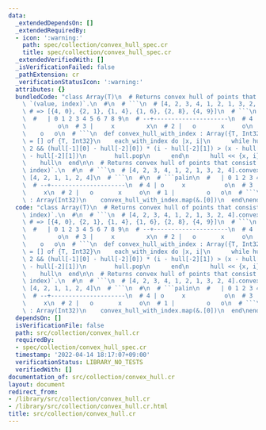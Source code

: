 ```yaml
---
data:
  _extendedDependsOn: []
  _extendedRequiredBy:
  - icon: ':warning:'
    path: spec/collection/convex_hull_spec.cr
    title: spec/collection/convex_hull_spec.cr
  _extendedVerifiedWith: []
  _isVerificationFailed: false
  _pathExtension: cr
  _verificationStatusIcon: ':warning:'
  attributes: {}
  bundledCode: "class Array(T)\n  # Returns convex hull of points that consist of\
    \ `(value, index)`.\n  #\n  # ```\n  # [4, 2, 3, 4, 1, 2, 1, 3, 2, 4].convex_hull_with_index\
    \ # => [{4, 0}, {2, 1}, {1, 4}, {1, 6}, {2, 8}, {4, 9}]\n  # ```\n  #\n  # ```palin\n\
    \  #   | 0 1 2 3 4 5 6 7 8 9\n  # --+---------------------\n  # 4 | o     x  \
    \         o\n  # 3 |     x         x\n  # 2 |   o       x     o\n  # 1 |     \
    \    o   o\n  # ```\n  def convex_hull_with_index : Array({T, Int32})\n    hull\
    \ = [] of {T, Int32}\n    each_with_index do |x, i|\n      while hull.size >=\
    \ 2 && (hull[-1][0] - hull[-2][0]) * (i - hull[-2][1]) > (x - hull[-2][0]) * (hull[-1][1]\
    \ - hull[-2][1])\n        hull.pop\n      end\n      hull << {x, i}\n    end\n\
    \    hull\n  end\n\n  # Returns convex hull of points that consist of `(value,\
    \ index)`.\n  #\n  # ```\n  # [4, 2, 3, 4, 1, 2, 1, 3, 2, 4].convex_hull # =>\
    \ [4, 2, 1, 1, 2, 4]\n  # ```\n  #\n  # ```palin\n  #   | 0 1 2 3 4 5 6 7 8 9\n\
    \  # --+---------------------\n  # 4 | o     x           o\n  # 3 |     x    \
    \     x\n  # 2 |   o       x     o\n  # 1 |         o   o\n  # ```\n  def convex_hull\
    \ : Array(Int32)\n    convex_hull_with_index.map(&.[0])\n  end\nend\n"
  code: "class Array(T)\n  # Returns convex hull of points that consist of `(value,\
    \ index)`.\n  #\n  # ```\n  # [4, 2, 3, 4, 1, 2, 1, 3, 2, 4].convex_hull_with_index\
    \ # => [{4, 0}, {2, 1}, {1, 4}, {1, 6}, {2, 8}, {4, 9}]\n  # ```\n  #\n  # ```palin\n\
    \  #   | 0 1 2 3 4 5 6 7 8 9\n  # --+---------------------\n  # 4 | o     x  \
    \         o\n  # 3 |     x         x\n  # 2 |   o       x     o\n  # 1 |     \
    \    o   o\n  # ```\n  def convex_hull_with_index : Array({T, Int32})\n    hull\
    \ = [] of {T, Int32}\n    each_with_index do |x, i|\n      while hull.size >=\
    \ 2 && (hull[-1][0] - hull[-2][0]) * (i - hull[-2][1]) > (x - hull[-2][0]) * (hull[-1][1]\
    \ - hull[-2][1])\n        hull.pop\n      end\n      hull << {x, i}\n    end\n\
    \    hull\n  end\n\n  # Returns convex hull of points that consist of `(value,\
    \ index)`.\n  #\n  # ```\n  # [4, 2, 3, 4, 1, 2, 1, 3, 2, 4].convex_hull # =>\
    \ [4, 2, 1, 1, 2, 4]\n  # ```\n  #\n  # ```palin\n  #   | 0 1 2 3 4 5 6 7 8 9\n\
    \  # --+---------------------\n  # 4 | o     x           o\n  # 3 |     x    \
    \     x\n  # 2 |   o       x     o\n  # 1 |         o   o\n  # ```\n  def convex_hull\
    \ : Array(Int32)\n    convex_hull_with_index.map(&.[0])\n  end\nend\n"
  dependsOn: []
  isVerificationFile: false
  path: src/collection/convex_hull.cr
  requiredBy:
  - spec/collection/convex_hull_spec.cr
  timestamp: '2022-04-14 18:17:07+09:00'
  verificationStatus: LIBRARY_NO_TESTS
  verifiedWith: []
documentation_of: src/collection/convex_hull.cr
layout: document
redirect_from:
- /library/src/collection/convex_hull.cr
- /library/src/collection/convex_hull.cr.html
title: src/collection/convex_hull.cr
---
```

